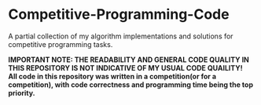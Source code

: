 # Competitive-Programming-Code
A partial collection of my algorithm implementations and solutions for competitive programming tasks.<br>

**IMPORTANT NOTE: THE READABILITY AND GENERAL CODE QUALITY IN THIS REPOSITORY IS NOT INDICATIVE OF MY USUAL CODE QUAILITY!<br>
All code in this repository was written in a competition(or for a competition), with code correctness and programming time being the top priority.**
